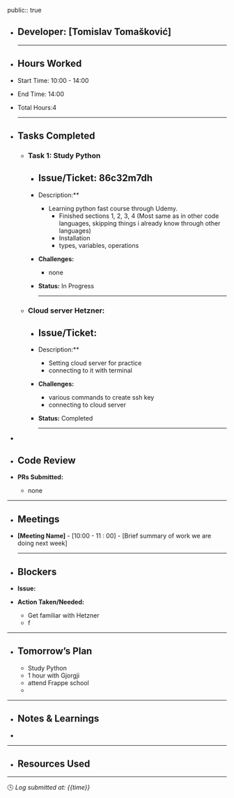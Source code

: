 public:: true

- ## Developer: [Tomislav Tomašković]
  
  ---
- ## Hours Worked
- Start Time: 10:00 - 14:00
- End Time: 14:00
- Total Hours:4
  
  ---
- ##  Tasks Completed
	- ###  Task 1: Study Python
		- **Issue/Ticket:** 86c32m7dh
			-
		- Description:**
			- Learning python fast course through Udemy.
				- Finished sections 1, 2, 3, 4 (Most same as in other code languages, skipping things i already know through other languages)
				- Installation
				- types, variables, operations
		- **Challenges:**
			- none
		- **Status:**  In Progress
		  
		  ---
	- ###  Cloud server Hetzner:
		- **Issue/Ticket:**
			-
		- Description:**
			- Setting cloud server for practice
			- connecting to it with terminal
		- **Challenges:**
			- various commands to create ssh key
			- connecting to cloud server
		- **Status:**  Completed
		  
		  ---
-
- ##  Code Review
- **PRs Submitted:**
	- none
- ---
- ##  Meetings
- **[Meeting Name]** - [10:00 - 11 : 00] - [Brief summary of work we are doing next week]
  
  ---
- ##  Blockers
- **Issue:**
- **Action Taken/Needed:**
	- Get familiar with Hetzner
	- f
- ---
- ##  Tomorrow’s Plan
	- Study Python
	- 1 hour with Gjorgji
	- attend Frappe school
	-
- ---
- ##  Notes & Learnings
-
- ---
- ##  Resources Used
- ---
  
  🕓 *Log submitted at: {{time}}*